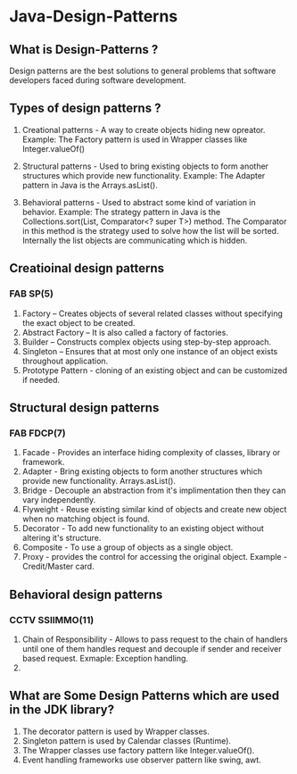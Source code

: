 # Java-Design-Patterns

## What is Design-Patterns ?
Design patterns are the best solutions to general problems that software developers faced during software development.

## Types of design patterns ?
1. Creational patterns - A way to create objects hiding new opreator.
Example: The Factory pattern is used in Wrapper classes like Integer.valueOf()

2. Structural patterns - Used to bring existing objects to form another structures which provide new functionality.
Example: The Adapter pattern in Java is the Arrays.asList().

3. Behavioral patterns - Used to abstract some kind of variation in behavior.
Example: The strategy pattern in Java is the Collections.sort(List<T>, Comparator<? super T>) method. The Comparator in this method is the strategy used to solve how the list will be sorted. Internally the list objects are communicating which is hidden.


## Creatioinal design patterns

### FAB SP(5)
1. Factory – Creates objects of several related classes without specifying the exact object to be created.
2. Abstract Factory – It is also called a factory of factories.
3. Builder – Constructs complex objects using step-by-step approach.
4. Singleton – Ensures that at most only one instance of an object exists throughout application.
5. Prototype Pattern - cloning of an existing object and can be customized if needed.

## Structural design patterns

### FAB FDCP(7)

1. Facade - Provides an interface hiding complexity of classes, library or framework.
2. Adapter - Bring existing objects to form another structures which provide new functionality. Arrays.asList().
3. Bridge - Decouple an abstraction from it's implimentation then they can vary independently.
4. Flyweight - Reuse existing similar kind of objects and create new object when no matching object is found.
5. Decorator - To add new functionality to an existing object without altering it's structure.
6. Composite - To use a group of objects as a single object.
7. Proxy - provides the control for accessing the original object.
Example - Credit/Master card.

## Behavioral design patterns

### CCTV SSIIMMO(11)

1. Chain of Responsibility - Allows to pass request to the chain of handlers until one of them handles request and decouple if sender and receiver based request.
Exmaple: Exception handling.
2. 








## What are Some Design Patterns which are used in the JDK library?
1. The decorator pattern is used by Wrapper classes.
2. Singleton pattern is used by Calendar classes (Runtime).
3. The Wrapper classes use factory pattern like Integer.valueOf().
4. Event handling frameworks use observer pattern like swing, awt.






